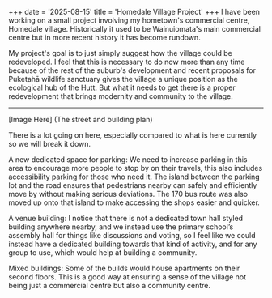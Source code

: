 +++
date = '2025-08-15'
title = 'Homedale Village Project'
+++
I have been working on a small project involving my hometown's commercial centre, Homedale village. Historically it used to be Wainuiomata's main commercial centre but in more recent history it has become rundown.

My project's goal is to just simply suggest how the village could be redeveloped. I feel that this is necessary to do now more than any time because of the rest of the suburb's development and recent proposals for Puketahā wildlife sanctuary gives the village a unique position as the ecological hub of the Hutt. But what it needs to get there is a proper redevelopment that brings modernity and community to the village.
***
[Image Here] (The street and building plan)

There is a lot going on here, especially compared to what is here currently so we will break it down.

A new dedicated space for parking: We need to increase parking in this area to encourage more people to stop by on their travels, this also includes accessibility parking for those who need it. The island between the parking lot and the road ensures that pedestrians nearby can safely and efficiently move by without making serious deviations. The 170 bus route was also moved up onto that island to make accessing the shops easier and quicker.

A venue building: I notice that there is not a dedicated town hall styled building anywhere nearby, and we instead use the primary school’s assembly hall for things like discussions and voting, so I feel like we could instead have a dedicated building towards that kind of activity, and for any group to use, which would help at building a community.

Mixed buildings: Some of the builds would house apartments on their second floors. This is a good way at ensuring a sense of the village not being just a commercial centre but also a community centre.

